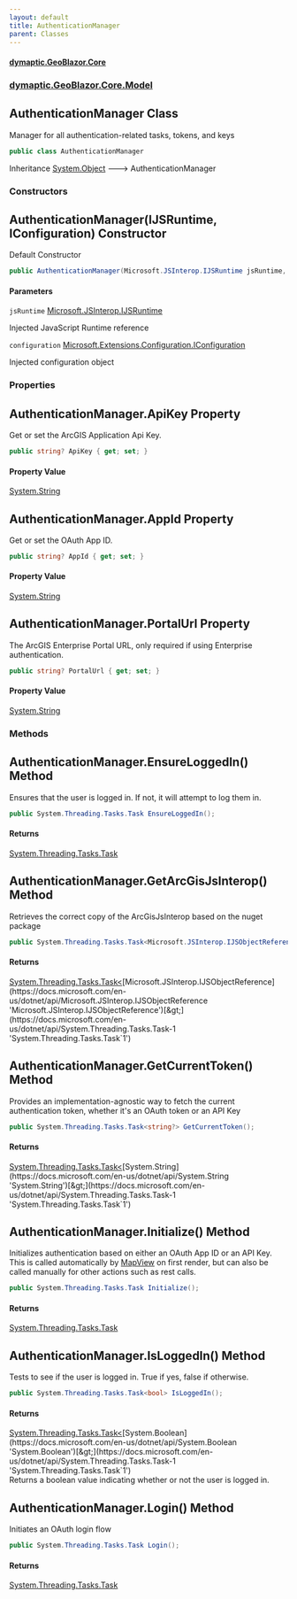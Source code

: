 ```yaml
---
layout: default
title: AuthenticationManager
parent: Classes
---
```

#### [dymaptic.GeoBlazor.Core](index.html 'index')
### [dymaptic.GeoBlazor.Core.Model](index.html#dymaptic.GeoBlazor.Core.Model 'dymaptic.GeoBlazor.Core.Model')

## AuthenticationManager Class

Manager for all authentication-related tasks, tokens, and keys

```csharp
public class AuthenticationManager
```

Inheritance [System.Object](https://docs.microsoft.com/en-us/dotnet/api/System.Object 'System.Object') &#129106; AuthenticationManager
### Constructors

<a name='dymaptic.GeoBlazor.Core.Model.AuthenticationManager.AuthenticationManager(Microsoft.JSInterop.IJSRuntime,Microsoft.Extensions.Configuration.IConfiguration)'></a>

## AuthenticationManager(IJSRuntime, IConfiguration) Constructor

Default Constructor

```csharp
public AuthenticationManager(Microsoft.JSInterop.IJSRuntime jsRuntime, Microsoft.Extensions.Configuration.IConfiguration configuration);
```
#### Parameters

<a name='dymaptic.GeoBlazor.Core.Model.AuthenticationManager.AuthenticationManager(Microsoft.JSInterop.IJSRuntime,Microsoft.Extensions.Configuration.IConfiguration).jsRuntime'></a>

`jsRuntime` [Microsoft.JSInterop.IJSRuntime](https://docs.microsoft.com/en-us/dotnet/api/Microsoft.JSInterop.IJSRuntime 'Microsoft.JSInterop.IJSRuntime')

Injected JavaScript Runtime reference

<a name='dymaptic.GeoBlazor.Core.Model.AuthenticationManager.AuthenticationManager(Microsoft.JSInterop.IJSRuntime,Microsoft.Extensions.Configuration.IConfiguration).configuration'></a>

`configuration` [Microsoft.Extensions.Configuration.IConfiguration](https://docs.microsoft.com/en-us/dotnet/api/Microsoft.Extensions.Configuration.IConfiguration 'Microsoft.Extensions.Configuration.IConfiguration')

Injected configuration object
### Properties

<a name='dymaptic.GeoBlazor.Core.Model.AuthenticationManager.ApiKey'></a>

## AuthenticationManager.ApiKey Property

Get or set the ArcGIS Application Api Key.

```csharp
public string? ApiKey { get; set; }
```

#### Property Value
[System.String](https://docs.microsoft.com/en-us/dotnet/api/System.String 'System.String')

<a name='dymaptic.GeoBlazor.Core.Model.AuthenticationManager.AppId'></a>

## AuthenticationManager.AppId Property

Get or set the OAuth App ID.

```csharp
public string? AppId { get; set; }
```

#### Property Value
[System.String](https://docs.microsoft.com/en-us/dotnet/api/System.String 'System.String')

<a name='dymaptic.GeoBlazor.Core.Model.AuthenticationManager.PortalUrl'></a>

## AuthenticationManager.PortalUrl Property

The ArcGIS Enterprise Portal URL, only required if using Enterprise authentication.

```csharp
public string? PortalUrl { get; set; }
```

#### Property Value
[System.String](https://docs.microsoft.com/en-us/dotnet/api/System.String 'System.String')
### Methods

<a name='dymaptic.GeoBlazor.Core.Model.AuthenticationManager.EnsureLoggedIn()'></a>

## AuthenticationManager.EnsureLoggedIn() Method

Ensures that the user is logged in. If not, it will attempt to log them in.

```csharp
public System.Threading.Tasks.Task EnsureLoggedIn();
```

#### Returns
[System.Threading.Tasks.Task](https://docs.microsoft.com/en-us/dotnet/api/System.Threading.Tasks.Task 'System.Threading.Tasks.Task')

<a name='dymaptic.GeoBlazor.Core.Model.AuthenticationManager.GetArcGisJsInterop()'></a>

## AuthenticationManager.GetArcGisJsInterop() Method

Retrieves the correct copy of the ArcGisJsInterop based on the nuget package

```csharp
public System.Threading.Tasks.Task<Microsoft.JSInterop.IJSObjectReference> GetArcGisJsInterop();
```

#### Returns
[System.Threading.Tasks.Task&lt;](https://docs.microsoft.com/en-us/dotnet/api/System.Threading.Tasks.Task-1 'System.Threading.Tasks.Task`1')[Microsoft.JSInterop.IJSObjectReference](https://docs.microsoft.com/en-us/dotnet/api/Microsoft.JSInterop.IJSObjectReference 'Microsoft.JSInterop.IJSObjectReference')[&gt;](https://docs.microsoft.com/en-us/dotnet/api/System.Threading.Tasks.Task-1 'System.Threading.Tasks.Task`1')

<a name='dymaptic.GeoBlazor.Core.Model.AuthenticationManager.GetCurrentToken()'></a>

## AuthenticationManager.GetCurrentToken() Method

Provides an implementation-agnostic way to fetch the current authentication token, whether it's an OAuth token or an API Key

```csharp
public System.Threading.Tasks.Task<string?> GetCurrentToken();
```

#### Returns
[System.Threading.Tasks.Task&lt;](https://docs.microsoft.com/en-us/dotnet/api/System.Threading.Tasks.Task-1 'System.Threading.Tasks.Task`1')[System.String](https://docs.microsoft.com/en-us/dotnet/api/System.String 'System.String')[&gt;](https://docs.microsoft.com/en-us/dotnet/api/System.Threading.Tasks.Task-1 'System.Threading.Tasks.Task`1')

<a name='dymaptic.GeoBlazor.Core.Model.AuthenticationManager.Initialize()'></a>

## AuthenticationManager.Initialize() Method

Initializes authentication based on either an OAuth App ID or an API Key. This is called automatically by [MapView](dymaptic.GeoBlazor.Core.Components.Views.MapView.html 'dymaptic.GeoBlazor.Core.Components.Views.MapView') on first render, but can also be called manually for other actions such as rest calls.

```csharp
public System.Threading.Tasks.Task Initialize();
```

#### Returns
[System.Threading.Tasks.Task](https://docs.microsoft.com/en-us/dotnet/api/System.Threading.Tasks.Task 'System.Threading.Tasks.Task')

<a name='dymaptic.GeoBlazor.Core.Model.AuthenticationManager.IsLoggedIn()'></a>

## AuthenticationManager.IsLoggedIn() Method

Tests to see if the user is logged in. True if yes, false if otherwise.

```csharp
public System.Threading.Tasks.Task<bool> IsLoggedIn();
```

#### Returns
[System.Threading.Tasks.Task&lt;](https://docs.microsoft.com/en-us/dotnet/api/System.Threading.Tasks.Task-1 'System.Threading.Tasks.Task`1')[System.Boolean](https://docs.microsoft.com/en-us/dotnet/api/System.Boolean 'System.Boolean')[&gt;](https://docs.microsoft.com/en-us/dotnet/api/System.Threading.Tasks.Task-1 'System.Threading.Tasks.Task`1')  
Returns a boolean value indicating whether or not the user is logged in.

<a name='dymaptic.GeoBlazor.Core.Model.AuthenticationManager.Login()'></a>

## AuthenticationManager.Login() Method

Initiates an OAuth login flow

```csharp
public System.Threading.Tasks.Task Login();
```

#### Returns
[System.Threading.Tasks.Task](https://docs.microsoft.com/en-us/dotnet/api/System.Threading.Tasks.Task 'System.Threading.Tasks.Task')
